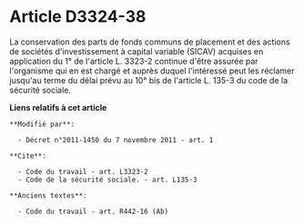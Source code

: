 # Article D3324-38

La conservation des parts de fonds communs de placement et des actions de sociétés d'investissement à capital variable
(SICAV) acquises en application du 1° de l'article L. 3323-2 continue d'être assurée par l'organisme qui en est chargé et
auprès duquel l'intéressé peut les réclamer jusqu'au terme du délai prévu au 10° bis de l'article L. 135-3 du code de la
sécurité sociale.

**Liens relatifs à cet article**

	**Modifié par**:

	  - Décret n°2011-1450 du 7 novembre 2011 - art. 1

	**Cite**:

	  - Code du travail - art. L3323-2
	  - Code de la sécurité sociale. - art. L135-3

	**Anciens textes**:

	  - Code du travail - art. R442-16 (Ab)

